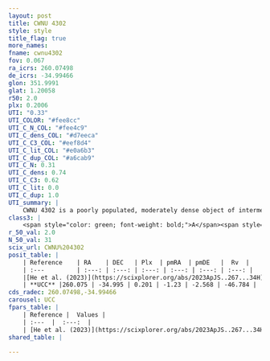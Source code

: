 ```yaml
---
layout: post
title: CWNU 4302
style: style
title_flag: true
more_names: 
fname: cwnu4302
fov: 0.067
ra_icrs: 260.07498
de_icrs: -34.99466
glon: 351.9991
glat: 1.20058
r50: 2.0
plx: 0.2006
UTI: "0.33"
UTI_COLOR: "#fee8cc"
UTI_C_N_COL: "#fee4c9"
UTI_C_dens_COL: "#d7eeca"
UTI_C_C3_COL: "#eef8d4"
UTI_C_lit_COL: "#e0a6b3"
UTI_C_dup_COL: "#a6cab9"
UTI_C_N: 0.31
UTI_C_dens: 0.74
UTI_C_C3: 0.62
UTI_C_lit: 0.0
UTI_C_dup: 1.0
UTI_summary: |
    CWNU 4302 is a poorly populated, moderately dense object of intermediate C3 quality. It was recently reported in the literature.
class3: |
    <span style="color: green; font-weight: bold;">A</span><span style="color: red; font-weight: bold;">C</span>
r_50_val: 2.0
N_50_val: 31
scix_url: CWNU%204302
posit_table: |
    | Reference    | RA    | DEC   | Plx  | pmRA  | pmDE   |  Rv  |
    | :---         | :---: | :---: | :---: | :---: | :---: | :---: |
    |[He et al. (2023)](https://scixplorer.org/abs/2023ApJS..267...34H) | 260.077 | -34.998 | 0.201 | -1.232 | -2.524 | -46.78 |
    | **UCC** |260.075 | -34.995 | 0.201 | -1.23 | -2.568 | -46.784 | 
cds_radec: 260.07498,-34.99466
carousel: UCC
fpars_table: |
    | Reference |  Values |
    | :---  |  :---:  |
    | [He et al. (2023)](https://scixplorer.org/abs/2023ApJS..267...34H) | `A0=5.2, m-M=14.45, logA=9.8` |
shared_table: |
    
---
```

